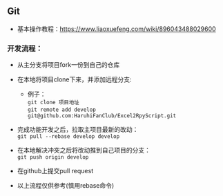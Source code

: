 ## Git
- 基本操作教程：https://www.liaoxuefeng.com/wiki/896043488029600

### 开发流程：
- 从主分支将项目fork一份到自己的仓库
- 在本地将项目clone下来，并添加远程分支:  
    - 例子：  
    `git clone 项目地址`  
    `git remote add develop  git@github.com:HaruhiFanClub/Excel2RpyScript.git`
    
- 完成功能开发之后，拉取主项目最新的改动：  
    `git pull --rebase develop develop`
- 在本地解决冲突之后将改动推到自己项目的分支：  
    `git push origin develop`
- 在github上提交pull request

- 以上流程仅供参考(慎用rebase命令)